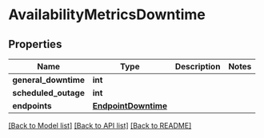 # AvailabilityMetricsDowntime

## Properties
Name | Type | Description | Notes
------------ | ------------- | ------------- | -------------
**general_downtime** | **int** |  | 
**scheduled_outage** | **int** |  | 
**endpoints** | [**EndpointDowntime**](EndpointDowntime.md) |  | 

[[Back to Model list]](../README.md#documentation-for-models) [[Back to API list]](../README.md#documentation-for-api-endpoints) [[Back to README]](../README.md)

